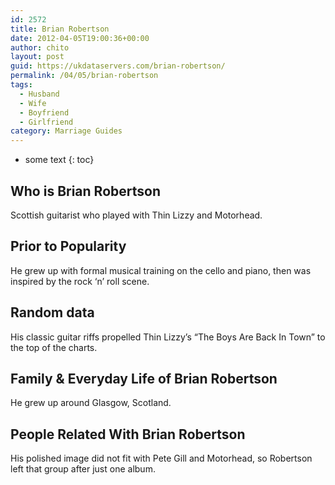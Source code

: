 ```yaml
---
id: 2572
title: Brian Robertson
date: 2012-04-05T19:00:36+00:00
author: chito
layout: post
guid: https://ukdataservers.com/brian-robertson/
permalink: /04/05/brian-robertson
tags:
  - Husband
  - Wife
  - Boyfriend
  - Girlfriend
category: Marriage Guides
---
```


* some text
{: toc}


## Who is  Brian Robertson
                  
                  
                  
Scottish guitarist who played with Thin Lizzy and Motorhead.
                  
                
                
                
## Prior to Popularity 
                  
                  
                  
He grew up with formal musical training on the cello and piano, then was inspired by the rock &#8216;n&#8217; roll scene.
                  
                
                
                
## Random data 
                  
                  
                  
His classic guitar riffs propelled Thin Lizzy&#8217;s &#8220;The Boys Are Back In Town&#8221; to the top of the charts.
                  
                
                
                
## Family & Everyday Life of Brian Robertson
                  
                  
                  
He grew up around Glasgow, Scotland.
                  
                
                
                
## People Related With  Brian Robertson
                  
                  
                  
His polished image did not fit with Pete Gill and Motorhead, so Robertson left that group after just one album.
                  
                
              
            
          
          
          
    
    
  
